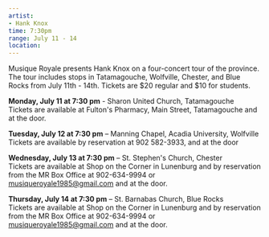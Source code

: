```yaml
---
artist:
- Hank Knox
time: 7:30pm
range: July 11 - 14
location: 
---
```


Musique Royale presents Hank Knox on a four-concert tour of the province. The tour includes stops in Tatamagouche, Wolfville, Chester, and Blue Rocks from July 11th - 14th. Tickets are $20 regular and $10 for students.

**Monday, July 11 at 7:30 pm** - Sharon United Church, Tatamagouche  
Tickets are available at Fulton's Pharmacy, Main Street, Tatamagouche and at the door.

**Tuesday, July 12 at 7:30 pm** – Manning Chapel, Acadia University, Wolfville  
Tickets are available by reservation at 902 582-3933, and at the door

**Wednesday, July 13 at 7:30 pm** – St. Stephen's Church, Chester  
Tickets are available at Shop on the Corner in Lunenburg and by reservation from the MR Box Office at 902-634-9994 or [musiqueroyale1985@gmail.com](mailto:musiqueroyale1985@gmail.com) and at the door.

**Thursday, July 14 at 7:30 pm** – St. Barnabas Church, Blue Rocks  
Tickets are available at Shop on the Corner in Lunenburg and by reservation from the MR Box Office at 902-634-9994 or [musiqueroyale1985@gmail.com](mailto:musiqueroyale1985@gmail.com) and at the door.